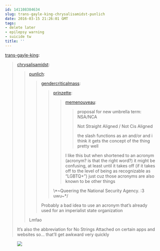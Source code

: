 ```yaml
---
id: 141108384634
slug: trans-gayle-king-chrysalisamidst-punlich
date: 2016-03-15 21:26:01 GMT
tags:
- delete later
- epilepsy warning
- suicide tw
title: ''
---
```

<p><a class="tumblr_blog" href="http://trans-gayle-king.tumblr.com/post/141108105550">trans-gayle-king</a>:</p>
<blockquote>
<p><a class="tumblr_blog" href="http://chrysalisamidst.tumblr.com/post/141107947268">chrysalisamidst</a>:</p>
<blockquote>
<p><a class="tumblr_blog" href="http://punlich.tumblr.com/post/141107906313">punlich</a>:</p>
<blockquote>
<p><a class="tumblr_blog" href="http://gendercriticalmass.tumblr.com/post/141107669436">gendercriticalmass</a>:</p>
<blockquote>
<p><a class="tumblr_blog" href="http://prinzette.tumblr.com/post/141104250063">prinzette</a>:</p>
<blockquote>
<p><a class="tumblr_blog" href="http://memenouveau.tumblr.com/post/141082882349">memenouveau</a>:</p>
<blockquote>
<p>proposal for new umbrella term: NSA/NCA</p>
<p>Not Straight Aligned / Not Cis Aligned</p>
<p>the slash functions as an and/or and i think it gets the concept of the thing pretty well</p>
</blockquote>
<p>I like this but when shortened to an acronym (acronym? is that the right word?) it might be confusing, at least until it takes off (if it takes off to the level of being as recognizable as “LGBTQ+”) just cuz those acronyms are also known to be other things</p>
</blockquote>
<p>\*~Queering the National Security Agency. :3 uwu~*/</p>
</blockquote>
<p>Probably a bad idea to use an acronym that’s already used for an imperialist state organization</p>
</blockquote>
<p>Lmfao</p>
</blockquote>
<p>It’s also the  abbreviation for No Strings Attached on certain apps and websites so… that’ll get awkward very quickly</p>
</blockquote>

<figure data-orig-height="200" data-orig-width="248"><img src="https://31.media.tumblr.com/2e0802a6d1a4146b4799c899246c08d6/tumblr_inline_o43nizXVOs1rdzs46_500.gif" data-orig-height="200" data-orig-width="248"></figure>
